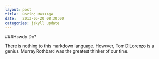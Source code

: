 ```yaml
---
layout: post
title:  Boring Message
date:   2013-06-20 08:30:00
categories: jekyll update
---
```


###Howdy Do?

There is nothing to this markdown language.
However, Tom DiLorenzo is a genius.  Murray Rothbard was the greatest thinker of our time.